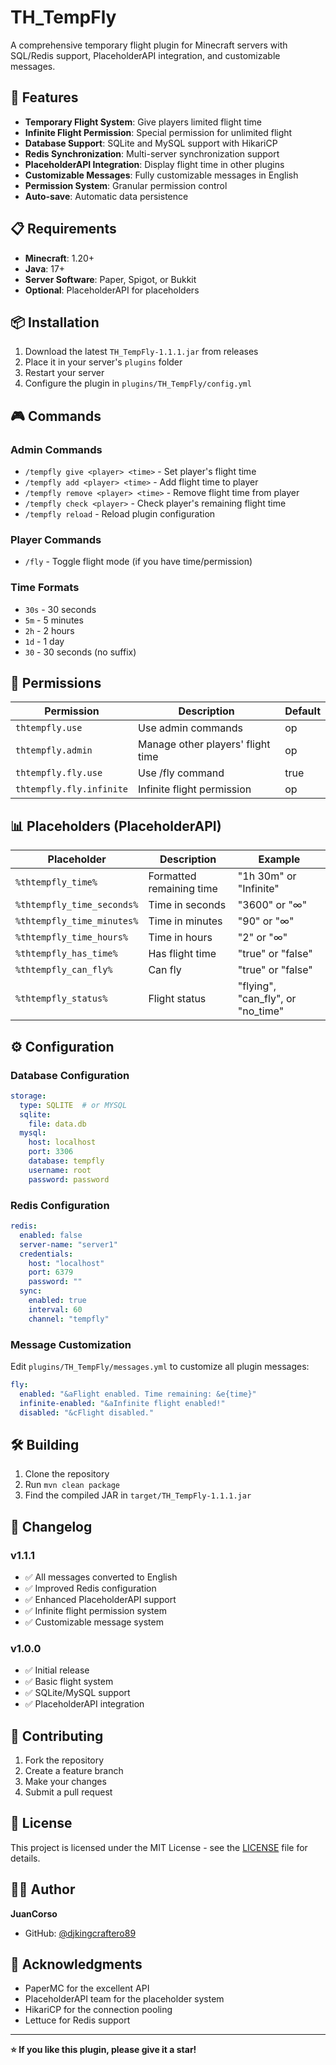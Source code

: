 # TH_TempFly

A comprehensive temporary flight plugin for Minecraft servers with SQL/Redis support, PlaceholderAPI integration, and customizable messages.

## 🚀 Features

- **Temporary Flight System**: Give players limited flight time
- **Infinite Flight Permission**: Special permission for unlimited flight
- **Database Support**: SQLite and MySQL support with HikariCP
- **Redis Synchronization**: Multi-server synchronization support
- **PlaceholderAPI Integration**: Display flight time in other plugins
- **Customizable Messages**: Fully customizable messages in English
- **Permission System**: Granular permission control
- **Auto-save**: Automatic data persistence

## 📋 Requirements

- **Minecraft**: 1.20+
- **Java**: 17+
- **Server Software**: Paper, Spigot, or Bukkit
- **Optional**: PlaceholderAPI for placeholders

## 📦 Installation

1. Download the latest `TH_TempFly-1.1.1.jar` from releases
2. Place it in your server's `plugins` folder
3. Restart your server
4. Configure the plugin in `plugins/TH_TempFly/config.yml`

## 🎮 Commands

### Admin Commands
- `/tempfly give <player> <time>` - Set player's flight time
- `/tempfly add <player> <time>` - Add flight time to player
- `/tempfly remove <player> <time>` - Remove flight time from player
- `/tempfly check <player>` - Check player's remaining flight time
- `/tempfly reload` - Reload plugin configuration

### Player Commands
- `/fly` - Toggle flight mode (if you have time/permission)

### Time Formats
- `30s` - 30 seconds
- `5m` - 5 minutes
- `2h` - 2 hours
- `1d` - 1 day
- `30` - 30 seconds (no suffix)

## 🔐 Permissions

| Permission | Description | Default |
|------------|-------------|---------|
| `thtempfly.use` | Use admin commands | op |
| `thtempfly.admin` | Manage other players' flight time | op |
| `thtempfly.fly.use` | Use /fly command | true |
| `thtempfly.fly.infinite` | Infinite flight permission | op |

## 📊 Placeholders (PlaceholderAPI)

| Placeholder | Description | Example |
|-------------|-------------|---------|
| `%thtempfly_time%` | Formatted remaining time | "1h 30m" or "Infinite" |
| `%thtempfly_time_seconds%` | Time in seconds | "3600" or "∞" |
| `%thtempfly_time_minutes%` | Time in minutes | "90" or "∞" |
| `%thtempfly_time_hours%` | Time in hours | "2" or "∞" |
| `%thtempfly_has_time%` | Has flight time | "true" or "false" |
| `%thtempfly_can_fly%` | Can fly | "true" or "false" |
| `%thtempfly_status%` | Flight status | "flying", "can_fly", or "no_time" |

## ⚙️ Configuration

### Database Configuration
```yaml
storage:
  type: SQLITE  # or MYSQL
  sqlite:
    file: data.db
  mysql:
    host: localhost
    port: 3306
    database: tempfly
    username: root
    password: password
```

### Redis Configuration
```yaml
redis:
  enabled: false
  server-name: "server1"
  credentials:
    host: "localhost"
    port: 6379
    password: ""
  sync:
    enabled: true
    interval: 60
    channel: "tempfly"
```

### Message Customization
Edit `plugins/TH_TempFly/messages.yml` to customize all plugin messages:

```yaml
fly:
  enabled: "&aFlight enabled. Time remaining: &e{time}"
  infinite-enabled: "&aInfinite flight enabled!"
  disabled: "&cFlight disabled."
```

## 🛠️ Building

1. Clone the repository
2. Run `mvn clean package`
3. Find the compiled JAR in `target/TH_TempFly-1.1.1.jar`

## 📝 Changelog

### v1.1.1
- ✅ All messages converted to English
- ✅ Improved Redis configuration
- ✅ Enhanced PlaceholderAPI support
- ✅ Infinite flight permission system
- ✅ Customizable message system

### v1.0.0
- ✅ Initial release
- ✅ Basic flight system
- ✅ SQLite/MySQL support
- ✅ PlaceholderAPI integration

## 🤝 Contributing

1. Fork the repository
2. Create a feature branch
3. Make your changes
4. Submit a pull request

## 📄 License

This project is licensed under the MIT License - see the [LICENSE](LICENSE) file for details.

## 👨‍💻 Author

**JuanCorso**
- GitHub: [@djkingcraftero89](https://github.com/djkingcraftero89)

## 🙏 Acknowledgments

- PaperMC for the excellent API
- PlaceholderAPI team for the placeholder system
- HikariCP for the connection pooling
- Lettuce for Redis support

---

**⭐ If you like this plugin, please give it a star!**
